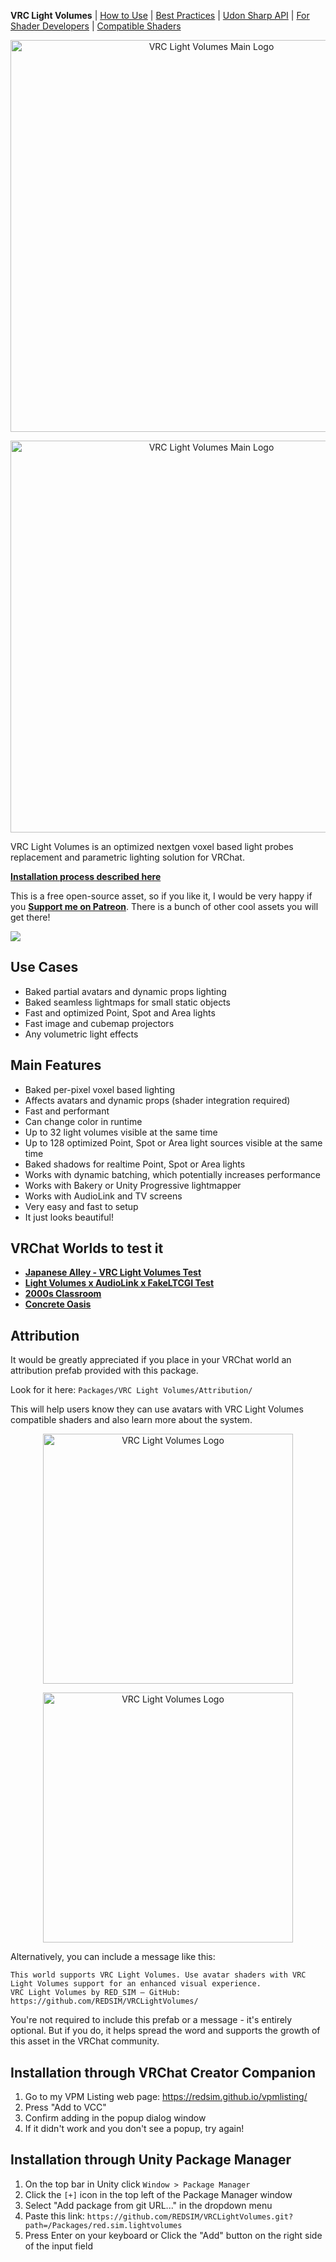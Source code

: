**VRC Light Volumes** | [How to Use](./Documentation/HowToUse.md) | [Best Practices](./Documentation/BestPractices.md) | [Udon Sharp API](./Documentation/UdonSharpAPI.md) | [For Shader Developers](./Documentation/ForShaderDevelopers.md) | [Compatible Shaders](./Documentation/CompatibleShaders.md)

<p align="center"> <img src="./Documentation/LogoMain.png#gh-dark-mode-only" alt="VRC Light Volumes Main Logo" width="627" /></p>
<p align="center"> <img src="./Documentation/LogoMainBright.png#gh-light-mode-only" alt="VRC Light Volumes Main Logo" width="627" /></p>

VRC Light Volumes is an optimized nextgen voxel based light probes replacement and parametric lighting solution for VRChat.

**[Installation process described here](#Installation-through-VRChat-Creator-Companion)**

This is a free open-source asset, so if you like it, I would be very happy if you **[Support me on Patreon](https://www.patreon.com/red_sim/ "Support me on Patreon")**.
There is a bunch of other cool assets you will get there!

![](./Documentation/Preview_0.png)

## Use Cases
- Baked partial avatars and dynamic props lighting
- Baked seamless lightmaps for small static objects
- Fast and optimized Point, Spot and Area lights
- Fast image and cubemap projectors
- Any volumetric light effects

## Main Features
- Baked per-pixel voxel based lighting
- Affects avatars and dynamic props (shader integration required)
- Fast and performant
- Can change color in runtime
- Up to 32 light volumes visible at the same time
- Up to 128 optimized Point, Spot or Area light sources visible at the same time
- Baked shadows for realtime Point, Spot or Area lights
- Works with dynamic batching, which potentially increases performance
- Works with Bakery or Unity Progressive lightmapper
- Works with AudioLink and TV screens
- Very easy and fast to setup
- It just looks beautiful!

## VRChat Worlds to test it
- **[Japanese Alley - VRC Light Volumes Test](https://vrchat.com/home/launch?worldId=wrld_af756ca8-30ee-41a4-b304-2207ebf79db9)**
- **[Light Volumes x AudioLink x FakeLTCGI Test](https://vrchat.com/home/launch?worldId=wrld_ba751467-ca25-4734-91b3-7e503fc171f3)**
- **[2000s Classroom](https://vrchat.com/home/launch?worldId=wrld_f6445b27-037d-4926-b51f-d79ada716b31)**
- **[Concrete Oasis](https://vrchat.com/home/launch?worldId=wrld_3641b8d9-04da-4ee4-8b06-966ca097b1a3)**

## Attribution

It would be greatly appreciated if you place in your VRChat world an attribution prefab provided with this package.

Look for it here: `Packages/VRC Light Volumes/Attribution/`

This will help users know they can use avatars with VRC Light Volumes compatible shaders and also learn more about the system.

<p align="center"> <img src="./Packages/red.sim.lightvolumes/Attribution/LV_Logo_B.png#gh-dark-mode-only" alt="VRC Light Volumes Logo" width="400" /></p>
<p align="center"> <img src="./Packages/red.sim.lightvolumes/Attribution/LV_Logo_A.png#gh-light-mode-only" alt="VRC Light Volumes Logo" width="400" /></p>

Alternatively, you can include a message like this:

```
This world supports VRC Light Volumes. Use avatar shaders with VRC Light Volumes support for an enhanced visual experience.
VRC Light Volumes by RED_SIM — GitHub: https://github.com/REDSIM/VRCLightVolumes/
```

You're not required to include this prefab or a message - it's entirely optional. But if you do, it helps spread the word and supports the growth of this asset in the VRChat community.

## Installation through VRChat Creator Companion
1. Go to my VPM Listing web page: https://redsim.github.io/vpmlisting/
2. Press "Add to VCC"
3. Confirm adding in the popup dialog window
4. If it didn't work and you don't see a popup, try again!

## Installation through Unity Package Manager
1. On the top bar in Unity click `Window > Package Manager`
2. Click the `[+]` icon in the top left of the Package Manager window
3. Select "Add package from git URL..." in the dropdown menu
4. Paste this link: `https://github.com/REDSIM/VRCLightVolumes.git?path=/Packages/red.sim.lightvolumes`
5. Press Enter on your keyboard or Click the "Add" button on the right side of the input field
